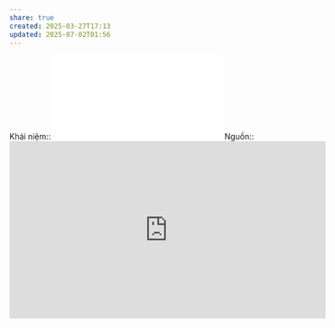 ```yaml
---
share: true
created: 2025-03-27T17:13
updated: 2025-07-02T01:56
---
```

Khái niệm:: 
![Luật Khoa tạp chí - The government will trade your personal data [UiOcCtVEGAc - 966x543 - 5m11s].png](../../../assets/attachments/Lu%E1%BA%ADt%20Khoa%20t%E1%BA%A1p%20ch%C3%AD%20-%20The%20government%20will%20trade%20your%20personal%20data%20UiOcCtVEGAc%20-%20966x543%20-%205m11s.md)
Nguồn:: <iframe width="560" height="315" src="https://www.youtube.com/embed/UiOcCtVEGAc?si=GMu-OnTRvaJ3RqeM" title="YouTube video player" frameborder="0" allow="accelerometer; autoplay; clipboard-write; encrypted-media; gyroscope; picture-in-picture; web-share" referrerpolicy="strict-origin-when-cross-origin" allowfullscreen></iframe>